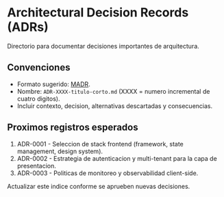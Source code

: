 # Architectural Decision Records (ADRs)

Directorio para documentar decisiones importantes de arquitectura.

## Convenciones
- Formato sugerido: [MADR](https://adr.github.io/madr/).
- Nombre: `ADR-XXXX-titulo-corto.md` (XXXX = numero incremental de cuatro digitos).
- Incluir contexto, decision, alternativas descartadas y consecuencias.

## Proximos registros esperados
1. ADR-0001 - Seleccion de stack frontend (framework, state management, design system).
2. ADR-0002 - Estrategia de autenticacion y multi-tenant para la capa de presentacion.
3. ADR-0003 - Politicas de monitoreo y observabilidad client-side.

Actualizar este indice conforme se aprueben nuevas decisiones.
